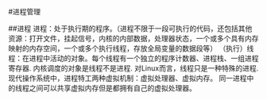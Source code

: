 #进程管理

##进程
进程：处于执行期的程序。（进程不限于一段可执行的代码，还包括其他资源：打开文件，挂起信号，内核的内部数据，处理器状态，一个或多个具有内存映射的内存空间，一个或多个执行线程，存放全局变量的数据段等）
（执行）线程：在进程中活动的对象。每个线程有一个独立的程序计数器、进程栈、一组进程寄存器.
内核调度的对象是线程不是进程.
对Linux而言，线程只是一种特殊的进程.
现代操作系统中，进程特工两种虚拟机制：虚拟处理器、虚拟内存。
同一进程中的线程之间可以共享虚拟内存但是都拥有自己的虚拟处理器。
